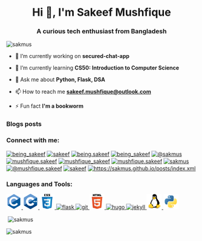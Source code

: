<h1 align="center">Hi 👋, I'm Sakeef Mushfique</h1>
<h3 align="center">A curious tech enthusiast from Bangladesh</h3>

<p align="left"> <img src="https://komarev.com/ghpvc/?username=sakmus&label=Profile%20views&color=0e75b6&style=flat" alt="sakmus" /> </p>

- 🔭 I’m currently working on **secured-chat-app**

- 🌱 I’m currently learning **CS50: Introduction to Computer Science**

- 💬 Ask me about **Python, Flask, DSA**

- 📫 How to reach me **sakeef.mushfique@outlook.com**

- ⚡ Fun fact **I'm a bookworm**

### Blogs posts
<!-- BLOG-POST-LIST:START -->
<!-- BLOG-POST-LIST:END -->

<h3 align="left">Connect with me:</h3>
<p align="left">
<a href="https://twitter.com/being_sakeef" target="blank"><img align="center" src="https://raw.githubusercontent.com/rahuldkjain/github-profile-readme-generator/master/src/images/icons/Social/twitter.svg" alt="being_sakeef" height="30" width="40" /></a>
<!-- <a href="https://linkedin.com/in/sakeef-mushfique" target="blank"><img align="center" src="https://raw.githubusercontent.com/rahuldkjain/github-profile-readme-generator/master/src/images/icons/Social/linked-in-alt.svg" alt="sakeef-mushfique" height="30" width="40" /></a> -->
<a href="https://kaggle.com/sakeef" target="blank"><img align="center" src="https://raw.githubusercontent.com/rahuldkjain/github-profile-readme-generator/master/src/images/icons/Social/kaggle.svg" alt="sakeef" height="30" width="40" /></a>
<a href="https://fb.com/being.sakeef" target="blank"><img align="center" src="https://raw.githubusercontent.com/rahuldkjain/github-profile-readme-generator/master/src/images/icons/Social/facebook.svg" alt="being.sakeef" height="30" width="40" /></a>
<a href="https://instagram.com/being_sakeef" target="blank"><img align="center" src="https://raw.githubusercontent.com/rahuldkjain/github-profile-readme-generator/master/src/images/icons/Social/instagram.svg" alt="being_sakeef" height="30" width="40" /></a>
<a href="https://medium.com/@sakmus" target="blank"><img align="center" src="https://raw.githubusercontent.com/rahuldkjain/github-profile-readme-generator/master/src/images/icons/Social/medium.svg" alt="@sakmus" height="30" width="40" /></a>
<a href="https://www.codechef.com/users/mushfique.sakeef" target="blank"><img align="center" src="https://cdn.jsdelivr.net/npm/simple-icons@3.1.0/icons/codechef.svg" alt="mushfique.sakeef" height="30" width="40" /></a>
<a href="https://www.hackerrank.com/mushfique_sakeef" target="blank"><img align="center" src="https://raw.githubusercontent.com/rahuldkjain/github-profile-readme-generator/master/src/images/icons/Social/hackerrank.svg" alt="mushfique_sakeef" height="30" width="40" /></a>
<a href="https://codeforces.com/profile/mushfique.sakeef" target="blank"><img align="center" src="https://raw.githubusercontent.com/rahuldkjain/github-profile-readme-generator/master/src/images/icons/Social/codeforces.svg" alt="mushfique.sakeef" height="30" width="40" /></a>
<a href="https://www.leetcode.com/sakmus" target="blank"><img align="center" src="https://raw.githubusercontent.com/rahuldkjain/github-profile-readme-generator/master/src/images/icons/Social/leet-code.svg" alt="sakmus" height="30" width="40" /></a>
<a href="https://www.hackerearth.com/@mushfique.sakeef" target="blank"><img align="center" src="https://raw.githubusercontent.com/rahuldkjain/github-profile-readme-generator/master/src/images/icons/Social/hackerearth.svg" alt="@mushfique.sakeef" height="30" width="40" /></a>
<a href="https://auth.geeksforgeeks.org/user/sakeef" target="blank"><img align="center" src="https://raw.githubusercontent.com/rahuldkjain/github-profile-readme-generator/master/src/images/icons/Social/geeks-for-geeks.svg" alt="sakeef" height="30" width="40" /></a>
<a href="/https://sakmus.github.io/posts/index.xml" target="blank"><img align="center" src="https://raw.githubusercontent.com/rahuldkjain/github-profile-readme-generator/master/src/images/icons/Social/rss.svg" alt="https://sakmus.github.io/posts/index.xml" height="30" width="40" /></a>
</p>

<h3 align="left">Languages and Tools:</h3>
<p align="left"> <a href="https://www.cprogramming.com/" target="_blank" rel="noreferrer"> <img src="https://raw.githubusercontent.com/devicons/devicon/master/icons/c/c-original.svg" alt="c" width="40" height="40"/> </a> <a href="https://www.w3schools.com/cpp/" target="_blank" rel="noreferrer"> <img src="https://raw.githubusercontent.com/devicons/devicon/master/icons/cplusplus/cplusplus-original.svg" alt="cplusplus" width="40" height="40"/> </a> <a href="https://www.w3schools.com/css/" target="_blank" rel="noreferrer"> <img src="https://raw.githubusercontent.com/devicons/devicon/master/icons/css3/css3-original-wordmark.svg" alt="css3" width="40" height="40"/> </a> <a href="https://flask.palletsprojects.com/" target="_blank" rel="noreferrer"> <img src="https://www.vectorlogo.zone/logos/pocoo_flask/pocoo_flask-icon.svg" alt="flask" width="40" height="40"/> </a> <a href="https://git-scm.com/" target="_blank" rel="noreferrer"> <img src="https://www.vectorlogo.zone/logos/git-scm/git-scm-icon.svg" alt="git" width="40" height="40"/> </a> <a href="https://www.w3.org/html/" target="_blank" rel="noreferrer"> <img src="https://raw.githubusercontent.com/devicons/devicon/master/icons/html5/html5-original-wordmark.svg" alt="html5" width="40" height="40"/> </a> <a href="https://gohugo.io/" target="_blank" rel="noreferrer"> <img src="https://api.iconify.design/logos-hugo.svg" alt="hugo" width="40" height="40"/> </a> <a href="https://jekyllrb.com/" target="_blank" rel="noreferrer"> <img src="https://www.vectorlogo.zone/logos/jekyllrb/jekyllrb-icon.svg" alt="jekyll" width="40" height="40"/> </a> <a href="https://www.linux.org/" target="_blank" rel="noreferrer"> <img src="https://raw.githubusercontent.com/devicons/devicon/master/icons/linux/linux-original.svg" alt="linux" width="40" height="40"/> </a> <a href="https://www.python.org" target="_blank" rel="noreferrer"> <img src="https://raw.githubusercontent.com/devicons/devicon/master/icons/python/python-original.svg" alt="python" width="40" height="40"/> </a> </p>

<p>&nbsp;<img align="center" src="https://github-readme-stats.vercel.app/api?username=sakmus&show_icons=true&locale=en" alt="sakmus" /></p>

<p><img align="center" src="https://github-readme-streak-stats.herokuapp.com/?user=sakmus&" alt="sakmus" /></p>

